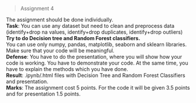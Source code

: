 > Assignment 4

The assignment should be done individually.  
**Task**: You can use any dataset but need to clean and preprocess data (identify+drop na values, identify+drop duplicates, identify+drop outliers)  
**Try to do Decision tree and Random Forest classifiers.**      
You can use only numpy, pandas, matplotlib, seaborn and sklearn libraries. Make sure that your code will be meaningful.  
**Defense**: You have to do the presentation, where you will show how your code is working. You have to demonstrate your code. At the same time, you have to explain the methods which you have done.  
**Result**: .ipynb/.html files with Decision Tree and Random Forest Classifiers and presentation.  
**Marks**: The assignment cost 5 points. For the code it will be given 3.5 points and for presentation 1.5 points.
